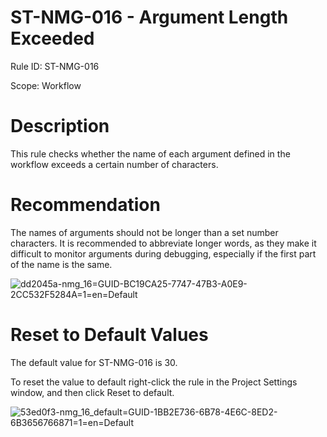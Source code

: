 ﻿# ST-NMG-016 - Argument Length Exceeded

Rule ID: ST-NMG-016

Scope: Workflow

# Description

This rule checks whether the name of each argument defined in the workflow exceeds a certain number of characters.

# Recommendation

The names of arguments should not be longer than a set number characters. It is recommended to abbreviate longer words, as they make it difficult to monitor arguments during debugging, especially if the first part of the name is the same.

![dd2045a-nmg_16=GUID-BC19CA25-7747-47B3-A0E9-2CC532F5284A=1=en=Default](/images/dd2045a-nmg_16=GUID-BC19CA25-7747-47B3-A0E9-2CC532F5284A=1=en=Default.png)

# Reset to Default Values

The default value for ST-NMG-016 is 30.

To reset the value to default right-click the rule in the Project Settings window, and then click Reset to default.

![53ed0f3-nmg_16_default=GUID-1BB2E736-6B78-4E6C-8ED2-6B3656766871=1=en=Default](/images/53ed0f3-nmg_16_default=GUID-1BB2E736-6B78-4E6C-8ED2-6B3656766871=1=en=Default.png)
